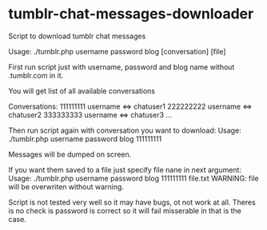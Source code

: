# tumblr-chat-messages-downloader
Script to download tumblr chat messages

Usage: ./tumblr.php username password blog [conversation] [file]

First run script just with username, password and blog name without .tumblr.com in it.

You will get list of all available conversations

Conversations: 
111111111 username <=> chatuser1
222222222 username <=> chatuser2
333333333 username <=> chatuser3
...

Then run script again with conversation you want to download: 
Usage: ./tumblr.php username password blog 111111111

Messages will be dumped on screen. 

If you want them saved to a file just specify file nane in next argument:
Usage: ./tumblr.php username password blog 111111111 file.txt
WARNING: file will be overwriten without warning.

Script is not tested very well so it may have bugs, ot not work at all. Theres is no check is password is correct so it will fail misserable in that is the case.
